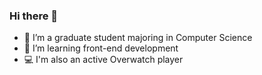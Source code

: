 ### Hi there 👋


- 🔭 I’m a graduate student majoring in Computer Science
- 🌱 I’m learning front-end development
- :computer: I'm also an active Overwatch player

